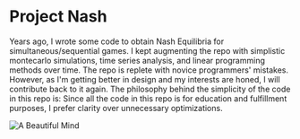 # Project Nash
Years ago, I wrote some code to obtain Nash Equilibria for simultaneous/sequential games. I kept augmenting the repo with simplistic montecarlo simulations, time series analysis, and linear programming methods over time.
The repo is replete with novice programmers' mistakes. However, as I'm getting better in design and my interests are honed, I will contribute back to it again.
The philosophy behind the simplicity of the code in this repo is: Since all the code in this repo is for education and fulfillment purposes, I prefer clarity over unnecessary optimizations.

![A Beautiful Mind](https://i.ibb.co/ss3ttXH/a-beautiful-mind-john-nash.jpg)
